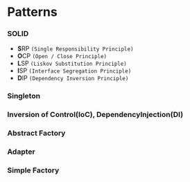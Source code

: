 # Patterns

###	 SOLID
* **S**RP `(Single Responsibility Principle)`
* **O**CP `(Open / Close Principle)`
* **L**SP `(Liskov Substitution Principle)`
* **I**SP `(Interface Segregation Principle)`
* **D**IP `(Dependency Inversion Principle)`

###	 Singleton

### Inversion of Control(IoC), DependencyInjection(DI)

### Abstract Factory

### Adapter

### Simple Factory
